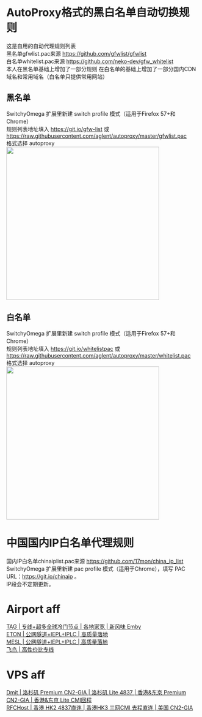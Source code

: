# AutoProxy格式的黑白名单自动切换规则
这是自用的自动代理规则列表
<br>黑名单gfwlist.pac来源  https://github.com/gfwlist/gfwlist
<br>白名单whitelist.pac来源 https://github.com/neko-dev/gfw_whitelist
<br>本人在黑名单基础上增加了一部分规则 在白名单的基础上增加了一部分国内CDN域名和常用域名（白名单只提供常用网站）
<br>
## 黑名单
SwitchyOmega 扩展里新建 switch profile 模式（适用于Firefox 57+和Chrome）
<br>规则列表地址填入 https://git.io/gfw-list 或 https://raw.githubusercontent.com/aglent/autoproxy/master/gfwlist.pac
<br>格式选择 autoproxy
<br>
<img src="https://github.com/aglent/autoproxy/blob/master/image/gfwlist.png" width="400" height="400">
<br>
## 白名单
SwitchyOmega 扩展里新建 switch profile 模式（适用于Firefox 57+和Chrome）
<br>规则列表地址填入 https://git.io/whitelistpac 或 https://raw.githubusercontent.com/aglent/autoproxy/master/whitelist.pac
<br>格式选择 autoproxy
<br>
<img src="https://github.com/aglent/autoproxy/blob/master/image/whitelist.png" width="400" height="400">
<br>

# 中国国内IP白名单代理规则
国内IP白名单chinaiplist.pac来源  https://github.com/17mon/china_ip_list
<br>SwitchyOmega 扩展里新建 pac profile 模式（适用于Chrome），填写 PAC URL：https://git.io/chinaip 。
<br>IP段会不定期更新。
<br>
# Airport aff
[TAG | 专线+超多全球冷门节点 | 各地家宽 | 新风味 Emby](https://tagss.pro#/register?invite=SOJel0IY)
<br>
[ETON | 公网隧道+IEPL+IPLC | 高质量落地](https://www.eton.club/#/register?code=y87BAhMs)
<br>
[MESL | 公网隧道+IEPL+IPLC | 高质量落地](https://in.mesl.cloud/#/register?code=htxF4eoD)
<br>
[飞鸟 | 高性价比专线](https://www.fyb-aff.com/auth/register?code=eAy2)
<br>
# VPS aff
[Dmit | 洛杉矶 Premium CN2-GIA | 洛杉矶 Lite 4837 | 香港&东京 Premium CN2-GIA | 香港&东京 Lite CMI回程](https://www.dmit.io/aff.php?aff=3539)
<br>
[RFCHost | 香港 HK2 4837直连 | 香港HK3 三网CMI 去程直连 | 美国 CN2-GIA](https://my.rfchost.com/aff.php?aff=897)


